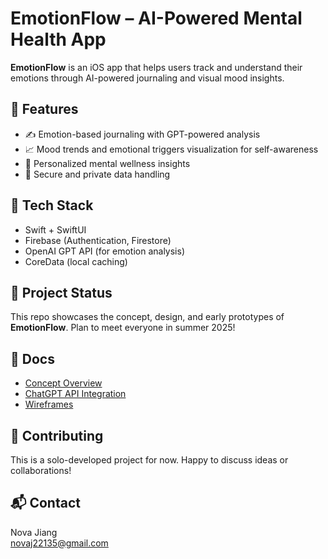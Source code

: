 # EmotionFlow – AI-Powered Mental Health App

**EmotionFlow** is an iOS app that helps users track and understand their emotions through AI-powered journaling and visual mood insights.

## 🌟 Features
- ✍️ Emotion-based journaling with GPT-powered analysis
- 📈 Mood trends and emotional triggers visualization for self-awareness
- 🧠 Personalized mental wellness insights
- 🔐 Secure and private data handling

## 🔧 Tech Stack
- Swift + SwiftUI
- Firebase (Authentication, Firestore)
- OpenAI GPT API (for emotion analysis)
- CoreData (local caching)

## 🧩 Project Status
This repo showcases the concept, design, and early prototypes of **EmotionFlow**.
Plan to meet everyone in summer 2025! 

## 📄 Docs
- [Concept Overview](docs/concept_overview.md)
- [ChatGPT API Integration](api/chatgpt_integration.md)
- [Wireframes](design/wireframes.pdf)

## 🤝 Contributing
This is a solo-developed project for now. Happy to discuss ideas or collaborations!

## 📬 Contact
Nova Jiang  
novaj22135@gmail.com
